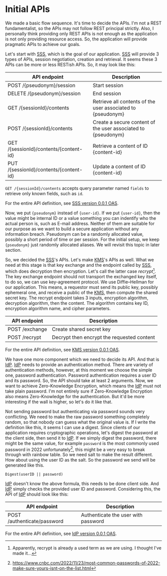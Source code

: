 Initial APIs
============

We made a basic flow sequence. It's time to decide the APIs.
I'm not a REST fundamentalist, so the APIs may not follow
REST principal strictly. Also, I personally think providing
only REST APIs is not enough as the application is not only
providing resource access. So, the application will provide
pragmatic APIs to achieve our goals.

Let's start with [SSS](./glossary.md#sss), which is the goal
of our application. [SSS](./glossary.md#sss) will provide 3
types of APIs, session negotiation, creation and retrieval. 
It seems these 3 APIs can be more or less RESTish APIs. So,
it may look like this:

| API endpoint                            | Description                                                   |
|-----------------------------------------|---------------------------------------------------------------|
| POST /{pseudonym}/session               | Start session                                                 |
| DELETE /{pseudonym}/session             | End session                                                   |
| GET  /{sessionId}/contents              | Retrieve all contents of the user associated to {pseudonym}   |
| POST /{sessionId}/contents              | Create a secure content of the user associated to {pseudonym} |
| GET  /{sessionId}/contents/{content-id} | Retrieve a content of ID {content-id}                         |
| PUT  /{sessionId}/contents/{content-id} | Update a content of ID {content-id}                           |

`GET /{sessionId}/contents` accepts query parameter named 
`fields` to retrieve only known fields, such as `id`.

For the entire API definition, 
see [SSS version 0.0.1 OAS](../../apps/api-definitions/sss-0.0.1.yaml).

Now, we put `{pseudonym}` instead of `{user-id}`. If we put `{user-id}`,
then the value might be internal ID or a value something you can indentify
who the actual person is, such as E-mail address. Neither of them are
suitable for our purpose as we want to build a secure application 
without any information breach. Pseudonym can be a randomly allocated
value, possibly a short period of time or per session. For the initial
setup, we keep `{pseudonym}` just randomly allocated aliases. We will
revisit this topic in later section.

So, we decided the [SSS](./glossary.md#sss)'s APIs. Let's make 
[KMS](./glossary.md#kms)'s APIs as well. What we need at this stage
is that key exchange and the endpoint called by [SSS](./glossary.md#sss),
which does decryption then encryption. Let's call the latter case
_recrypt_[^1]. The key exchange endpoint should not transport the
exchanged key itself, to do so, we can use key-agreement protocol.
We use Diffie–Hellman for our application. This means, a requestor
must send its public key, possibly ephemeral one, and receive a
public of the [KMS](./glossary.md#kms), then compute the shared
secret key. The recrypt endpoint takes 3 inputs, encryption algorithm,
decryption algorithm, then the content. The algorithm contains
key ID, encryption algorithm name, and cipher parameters.

| API endpoint   | Description                                |
|----------------|--------------------------------------------|
| POST /exchange | Create shared secret key                   |
| POST /recrypt  | Decrypt then encrypt the requested content |

For the entire API definition,
see [KMS version 0.0.1 OAS](../../apps/api-definitions/kms-0.0.1.yaml).


[^1]: Apparently, recrypt is already a used term as we are using.
      I thought I've made it... 

We have one more component which we need to decide its API. And that
is [IdP](./glossary.md#idp). [IdP](./glossary.md#idp) needs to provide
an authentication method. There are variety of authentication methods,
however, at this moment we choose the simple one, password authentication.
Password authentication requires a user ID and its password. So, the
API should take at least 2 arguments. Now, we want to achieve 
Zero-Knowledge Encryption, which means the [IdP](./glossary.md#idp)
must not take plain password. I'm not entirely sure if Zero-Knowledge
Encryption also means Zero-Knowledge for the authentication. But it'd
be more interesting if the wall is higher, so let's do it like that.

Not sending password but authenticating via password sounds very
conflicting. We need to make the raw password something completely
random, so that nobody can guess what the original value is. If I
write the definition like this, it seems I can use a digest. Since
clients of our application requires cryptographic operations, let's
digest the password at the client side, then send it to 
[IdP](./glossary.md#idp). If we simply digest the password, there
might be the same value, for example `password` is the most commonly
used password in 2022 unfortunately[^2], this might be a very easy to 
break through with rainbow table. So we need salt to make the 
result different. How about using the user ID as the salt. So
the password we send will be generated like this.

```
Digest(userID || password)
```

[IdP](./glossary.md#idp) doesn't know the above formula, this needs
to be done client side. And [IdP](./glossary.md#idp) simply checks
the provided user ID and password. Considering this, the API of
[IdP](./glossary.md#idp) should look like this:

| API endpoint                | Description                         |
|-----------------------------|-------------------------------------|
| POST /authenticate/password | Authenticate the user with password |

For the entire API definition,
see [IdP version 0.0.1 OAS](../../apps/api-definitions/idp-0.0.1.yaml).

[^2]: https://www.cnbc.com/2022/11/23/most-common-passwords-of-2022-make-sure-yours-isnt-on-the-list.html
